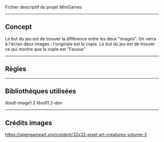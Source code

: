Fichier descriptif du projet MiniGames


------------
Concept
------------
Le but du jeu est de trouver la différence entre les deux "images".
On verra à l'écran deux images : l'originale est la copie.
Le but du jeu est de trouver ce qui montre que la copie est "Fausse"

------------
Règles
------------

------------
Bibliothèques utilisées
------------
libsdl-image1.2
libsdl1.2-dev

------------
Crédits images
------------
https://opengameart.org/content/32x32-pixel-art-creatures-volume-3
